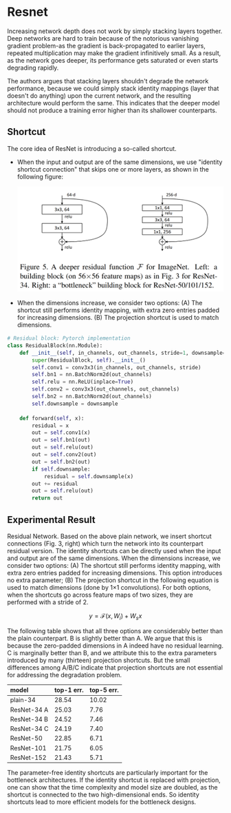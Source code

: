# Resnet

Increasing network depth does not work by simply stacking layers together. Deep networks are hard to train because of the notorious vanishing gradient problem-as the gradient is back-propagated to earlier layers, repeated multiplication may make the gradient infinitively small. As a result, as the network goes deeper, its performance gets saturated or even starts degrading rapidly.

The authors argues that stacking layers shouldn't degrade the network performance, because we could simply stack identity mappings \(layer that doesn't do anything\) upon the current network, and the resulting architecture would perform the same. This indicates that the deeper model should not produce a training error higher than its shallower counterparts.

## Shortcut

The core idea of ResNet is introducing a so-called shortcut.

- When the input and output are of the same dimensions, we use "identity shortcut connection" that skips one or more layers, as shown in the following figure:

  ![](../.gitbook/assets/resnet_shortcut.png)

- When the dimensions increase, we consider two options: \(A\) The shortcut still performs identity mapping, with extra zero entries padded for increasing dimensions. \(B\) The projection shortcut is used to match dimensions.

```python
# Residual block: Pytorch implementation
class ResidualBlock(nn.Module):
    def __init__(self, in_channels, out_channels, stride=1, downsample=None):
        super(ResidualBlock, self).__init__()
        self.conv1 = conv3x3(in_channels, out_channels, stride)
        self.bn1 = nn.BatchNorm2d(out_channels)
        self.relu = nn.ReLU(inplace=True)
        self.conv2 = conv3x3(out_channels, out_channels)
        self.bn2 = nn.BatchNorm2d(out_channels)
        self.downsample = downsample

    def forward(self, x):
        residual = x
        out = self.conv1(x)
        out = self.bn1(out)
        out = self.relu(out)
        out = self.conv2(out)
        out = self.bn2(out)
        if self.downsample:
            residual = self.downsample(x)
        out += residual
        out = self.relu(out)
        return out
```

## Experimental Result

Residual Network. Based on the above plain network, we insert shortcut connections \(Fig. 3, right\) which turn the network into its counterpart residual version. The identity shortcuts can be directly used when the input and output are of the same dimensions. When the dimensions increase, we consider two options: \(A\) The shortcut still performs identity mapping, with extra zero entries padded for increasing dimensions. This option introduces no extra parameter; \(B\) The projection shortcut in the following equation is used to match dimensions \(done by 1×1 convolutions\). For both options, when the shortcuts go across feature maps of two sizes, they are performed with a stride of 2.

$$
y = \mathcal{F} (x, { W_i }) + W_s x
$$

The following table shows that all three options are considerably better than the plain counterpart. B is slightly better than A. We argue that this is because the zero-padded dimensions in A indeed have no residual learning. C is marginally better than B, and we attribute this to the extra parameters introduced by many \(thirteen\) projection shortcuts. But the small differences among A/B/C indicate that projection shortcuts are not essential for addressing the degradation problem.

| model       | top-1 err. | top-5 err. |
| :---------- | :--------- | :--------- |
| plain-34    | 28.54      | 10.02      |
| ResNet-34 A | 25.03      | 7.76       |
| ResNet-34 B | 24.52      | 7.46       |
| ResNet-34 C | 24.19      | 7.40       |
| ResNet-50   | 22.85      | 6.71       |
| ResNet-101  | 21.75      | 6.05       |
| ResNet-152  | 21.43      | 5.71       |

The parameter-free identity shortcuts are particularly important for the bottleneck architectures. If the identity shortcut is replaced with projection, one can show that the time complexity and model size are doubled, as the shortcut is connected to the two high-dimensional ends. So identity shortcuts lead to more efficient models for the bottleneck designs.
